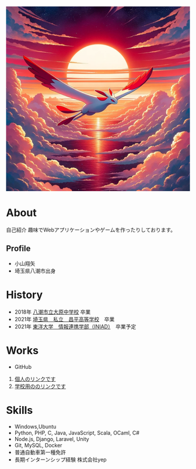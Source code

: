 ![お気に入りアイコン](red-bard.png)

# About
自己紹介
趣味でWebアプリケーションやゲームを作ったりしております。

## Profile
- 小山翔矢
- 埼玉県八潮市出身

# History
- 2018年 [八潮市立大原中学校](https://www15.schoolweb.ne.jp/swas/index.php?id=1120027) 卒業
- 2021年 [埼玉県　私立　昌平高等学校](https://www.shohei.sugito.saitama.jp/contents/hs/)　卒業
- 2021年 [東洋大学　情報連携学部（INIAD）](https://www.iniad.org/)　卒業予定

# Works
- GitHub
1. [個人のリンクです](https://github.com/shoya-koyama)
2. [学校用ののリンクです](https://github.com/s1f102103189)

# Skills
- Windows,Ubuntu
- Python, PHP, C, Java, JavaScript, Scala, OCaml, C#
- Node.js, Django, Laravel, Unity
- Git, MySQL, Docker
- 普通自動車第一種免許
- 長期インターンシップ経験
株式会社yep
